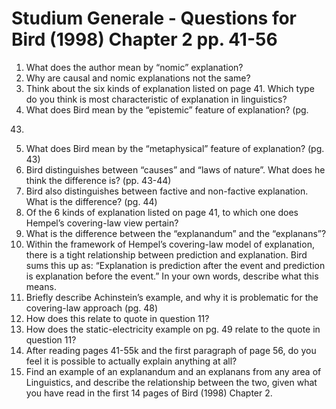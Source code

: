 # Studium Generale - Questions for Bird (1998) Chapter 2 pp. 41-56

1. What does the author mean by “nomic” explanation?
2. Why are causal and nomic explanations not the same?
3. Think about the six kinds of explanation listed on page 41. Which
  type do you think is most characteristic of explanation in
  linguistics?
4. What does Bird mean by the “epistemic” feature of explanation? (pg.
  43)
5. What does Bird mean by the “metaphysical” feature of explanation?
  (pg. 43)
6. Bird distinguishes between “causes” and “laws of nature”. What does
  he think the difference is? (pp. 43-44)
7. Bird also distinguishes between factive and non-factive explanation.
  What is the difference? (pg. 44)
8. Of the 6 kinds of explanation listed on page 41, to which one does
  Hempel’s covering-law view pertain?
9. What is the difference between the “explanandum” and the “explanans”?
10. Within the framework of Hempel’s covering-law model of explanation,
  there is a tight relationship between prediction and explanation.
  Bird sums this up as: “Explanation is prediction after the event and
  prediction is explanation before the event.” In your own words,
  describe what this means.
11. Briefly describe Achinstein’s example, and why it is problematic for
  the covering-law approach (pg. 48)
12. How does this relate to quote in question 11?
13. How does the static-electricity example on pg. 49 relate to the quote
  in question 11?
14. After reading pages 41-55k and the first paragraph of page 56, do you
  feel it is possible to actually explain anything at all?
15. Find an example of an explanandum and an explanans from any area of
  Linguistics, and describe the relationship between the two, given
  what you have read in the first 14 pages of Bird (1998) Chapter 2.
